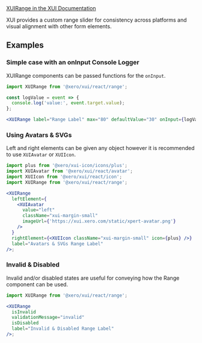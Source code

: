 <div class="xui-margin-vertical">
	<a href="../section-components-controls-range.html" isDocLink>XUIRange in the XUI Documentation</a>
</div>

XUI provides a custom range slider for consistency across platforms and visual alignment with other form elements.

## Examples

### Simple case with an onInput Console Logger

XUIRange components can be passed functions for the `onInput`.

```jsx harmony
import XUIRange from '@xero/xui/react/range';

const logValue = event => {
  console.log('value:', event.target.value);
};

<XUIRange label="Range Label" max="80" defaultValue="30" onInput={logValue} />;
```

### Using Avatars & SVGs

Left and right elements can be given any object however it is recommended to use `XUIAvatar` or `XUIIcon`.

```jsx harmony
import plus from '@xero/xui-icon/icons/plus';
import XUIAvatar from '@xero/xui/react/avatar';
import XUIIcon from '@xero/xui/react/icon';
import XUIRange from '@xero/xui/react/range';

<XUIRange
  leftElement={
    <XUIAvatar
      value="left"
      className="xui-margin-small"
      imageUrl={'https://xui.xero.com/static/xpert-avatar.png'}
    />
  }
  rightElement={<XUIIcon className="xui-margin-small" icon={plus} />}
  label="Avatars & SVGs Range Label"
/>;
```

### Invalid & Disabled

Invalid and/or disabled states are useful for conveying how the Range component can be used.

```jsx harmony
import XUIRange from '@xero/xui/react/range';

<XUIRange
  isInvalid
  validationMessage="invalid"
  isDisabled
  label="Invalid & Disabled Range Label"
/>;
```
